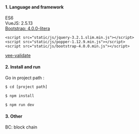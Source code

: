 
#### 1. Language and framework  
ES6  
VueJS: 2.5.13  
[Bootstrap: 4.0.0-litera](https://bootswatch.com/litera)  
```
<script src="static/js/jquery-3.2.1.slim.min.js"></script>
<script src="static/js/popper-1.12.9.min.js"></script>
<script src="static/js/bootstrap-4.0.0.min.js"></script>
```
[vee-validate](http://vee-validate.logaretm.com)  


#### 2. Install and run  
Go in project path :
```bash
$ cd [project path]

$ npm install

$ npm run dev
```

#### 3. Other
BC: block chain
